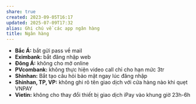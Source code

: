 ```yaml
---
share: true
created: 2023-09-05T16:17
updated: 2025-07-09T17:32
alias: Ghi chú về các app ngân hàng
title: Ngân hàng
---
```

- **Bắc Á:** bắt gửi pass về mail
- **Eximbank:** bắt đăng nhập web
- **Đông Á:** không cho mở online
- **PVcombank:** không thực hiện video call chỉ cho hạn mức 3tr
- **Shinhan:** Bắt tạo câu hỏi bảo mật ngay lúc đăng nhập
- **Shinhan, TP, VP:** không ghi rõ tên giao dịch với cửa hàng nào khi quẹt VNPAY
- **Vietin:** không cho thay đổi thiết bị giao dịch iPay vào khung giờ 23h-6h 
